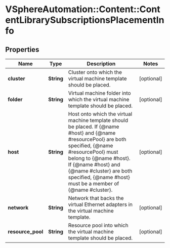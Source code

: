 # VSphereAutomation::Content::ContentLibrarySubscriptionsPlacementInfo

## Properties
Name | Type | Description | Notes
------------ | ------------- | ------------- | -------------
**cluster** | **String** | Cluster onto which the virtual machine template should be placed. | [optional] 
**folder** | **String** | Virtual machine folder into which the virtual machine template should be placed. | [optional] 
**host** | **String** | Host onto which the virtual machine template should be placed. If {@name #host} and {@name #resourcePool} are both specified, {@name #resourcePool} must belong to {@name #host}. If {@name #host} and {@name #cluster} are both specified, {@name #host} must be a member of {@name #cluster}. | [optional] 
**network** | **String** | Network that backs the virtual Ethernet adapters in the virtual machine template. | [optional] 
**resource_pool** | **String** | Resource pool into which the virtual machine template should be placed. | [optional] 


